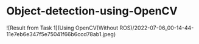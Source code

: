 # Object-detection-using-OpenCV

![Result from Task 1](Using OpenCV(Without ROS)/2022-07-06_00-14-44-11e7eb6e347f5e75041f66b6ccd78ab1.jpeg)
